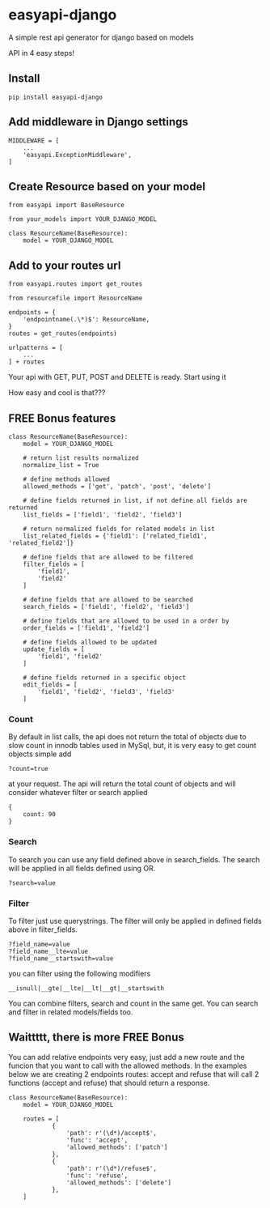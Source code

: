 # easyapi-django

A simple rest api generator for django based on models

API in 4 easy steps!

## Install

```
pip install easyapi-django
```

## Add middleware in Django settings

```
MIDDLEWARE = [
    ...
    'easyapi.ExceptionMiddleware',
]
```

## Create Resource based on your model

```
from easyapi import BaseResource

from your_models import YOUR_DJANGO_MODEL

class ResourceName(BaseResource):
    model = YOUR_DJANGO_MODEL
```

## Add to your routes url

```
from easyapi.routes import get_routes

from resourcefile import ResourceName

endpoints = {
    'endpointname(.\*)$': ResourceName,
}
routes = get_routes(endpoints)

urlpatterns = [
    ...
] + routes
```

Your api with GET, PUT, POST and DELETE is ready. Start using it

How easy and cool is that???

## FREE Bonus features

```
class ResourceName(BaseResource):
    model = YOUR_DJANGO_MODEL

    # return list results normalized
    normalize_list = True

    # define methods allowed
    allowed_methods = ['get', 'patch', 'post', 'delete']

    # define fields returned in list, if not define all fields are returned
    list_fields = ['field1', 'field2', 'field3']

    # return normalized fields for related models in list
    list_related_fields = {'field1': ['related_field1', 'related_field2']}

    # define fields that are allowed to be filtered
    filter_fields = [
        'field1',
        'field2'
    ]

    # define fields that are allowed to be searched
    search_fields = ['field1', 'field2', 'field3']

    # define fields that are allowed to be used in a order by
    order_fields = ['field1', 'field2']

    # define fields allowed to be updated
    update_fields = [
        'field1', 'field2'
    ]

    # define fields returned in a specific object
    edit_fields = [
        'field1', 'field2', 'field3', 'field3'
    ]
```

### Count

By default in list calls, the api does not return the total of objects due to slow count in innodb tables used in MySql,
but, it is very easy to get count objects simple add

```
?count=true
```

at your request. The api will return the total count of objects and will consider whatever filter or search applied

```
{
    count: 90
}
```

### Search

To search you can use any field defined above in search_fields.
The search will be applied in all fields defined using OR.

```
?search=value
```

### Filter

To filter just use querystrings. The filter will only be applied in defined fields above in filter_fields.

```
?field_name=value
?field_name__lte=value
?field_name__startswith=value
```

you can filter using the following modifiers

```
__isnull|__gte|__lte|__lt|__gt|__startswith
```

You can combine filters, search and count in the same get. You can search and filter in related models/fields too.

## Waittttt, there is more FREE Bonus

You can add relative endpoints very easy, just add a new route and the funcion that you want to call with the allowed methods.
In the examples below we are creating 2 endpoints routes: accept and refuse that will call 2 functions (accept and refuse) that should return a response.

```
class ResourceName(BaseResource):
    model = YOUR_DJANGO_MODEL

    routes = [
            {
                'path': r'(\d*)/accept$',
                'func': 'accept',
                'allowed_methods': ['patch']
            },
            {
                'path': r'(\d*)/refuse$',
                'func': 'refuse',
                'allowed_methods': ['delete']
            },
    ]
```
